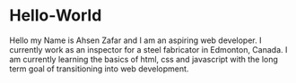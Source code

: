 # Hello-World
Hello my Name is Ahsen Zafar and I am an aspiring web developer. I currently work as an inspector for a steel fabricator in Edmonton, Canada. I am currently learning the basics of html, css and javascript with the long term goal of transitioning into web development.

